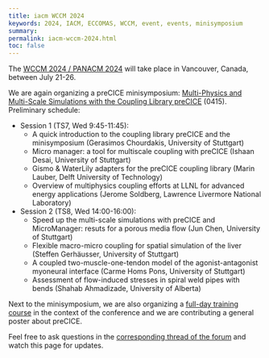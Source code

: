```yaml
---
title: iacm WCCM 2024
keywords: 2024, IACM, ECCOMAS, WCCM, event, events, minisymposium
summary:
permalink: iacm-wccm-2024.html
toc: false
---
```


The [WCCM 2024 / PANACM 2024](https://www.wccm2024.org/) will take place in Vancouver, Canada, between July 21-26.

We are again organizing a preCICE minisymposium: [Multi-Physics and Multi-Scale Simulations with the Coupling Library preCICE](https://storage.googleapis.com/usacm_static_shared/wccm2024/MS_0415.pdf) (0415). Preliminary schedule:

- Session 1 (TS7, Wed 9:45-11:45):
  - A quick introduction to the coupling library preCICE and the minisymposium (Gerasimos Chourdakis, University of Stuttgart)
  - Micro manager: a tool for multiscale coupling with preCICE (Ishaan Desai, University of Stuttgart)
  - Gismo & WaterLily adapters for the preCICE coupling library (Marin Lauber, Delft University of Technology)
  - Overview of multiphysics coupling efforts at LLNL for advanced energy applications (Jerome Soldberg, Lawrence Livermore National Laboratory)
- Session 2 (TS8, Wed 14:00-16:00):
  - Speed up the multi-scale simulations with preCICE and MicroManager: resuts for a porous media flow (Jun Chen, University of Stuttgart)
  - Flexible macro-micro coupling for spatial simulation of the liver (Steffen Gerhäusser, University of Stuttgart)
  - A coupled two-muscle-one-tendon model of the agonist-antagonist myoneural interface (Carme Homs Pons, University of Stuttgart)
  - Assessment of flow-induced stresses in spiral weld pipes with bends (Shahab Ahmadizade, University of Alberta)

Next to the minisymposium, we are also organizing a [full-day training course](https://www.wccm2024.org/W24-08) in the context of the conference and we are contributing a general poster about preCICE.

Feel free to ask questions in the [corresponding thread of the forum](https://precice.discourse.group/t/trainining-course-and-precice-session-at-wccm-2024-canada/1982) and watch this page for updates.
